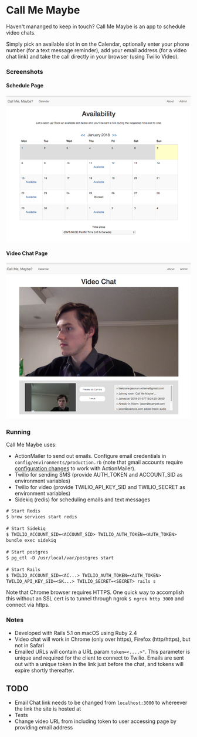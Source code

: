 # Call Me Maybe

Haven't mananged to keep in touch? Call Me Maybe is an app to schedule video chats.

Simply pick an available slot in on the Calendar, optionally enter your phone number (for a text message reminder), add your email address (for a video chat link) and take the call directly in your browser (using Twilio Video).

### Screenshots

#### Schedule Page
<img src="https://github.com/at1as/at1as.github.io/raw/master/github_repo_assets/call-me-maybe1.png" width="700px"/>

#### Video Chat Page
<img src="https://github.com/at1as/at1as.github.io/raw/master/github_repo_assets/call-me-maybe2.png" width="700px"/>

### Running

Call Me Maybe uses:
* ActionMailer to send out emails. Configure email credentials in `config/environments/production.rb` (note that gmail accounts require [configuration changes](http://guides.rubyonrails.org/action_mailer_basics.html) to work with ActionMailer).
* Twilio for sending SMS (provide AUTH_TOKEN and ACCOUNT_SID as environment variables)
* Twilio for video (provide TWILIO_API_KEY_SID and TWILIO_SECRET as environment variables)
* Sidekiq (redis) for scheduling emails and text messages

```
# Start Redis
$ brew services start redis

# Start Sidekiq
$ TWILIO_ACCOUNT_SID=<ACCOUNT_SID> TWILIO_AUTH_TOKEN=<AUTH_TOKEN> bundle exec sidekiq

# Start postgres
$ pg_ctl -D /usr/local/var/postgres start

# Start Rails
$ TWILIO_ACCOUNT_SID=<AC...> TWILIO_AUTH_TOKEN=<AUTH_TOKEN> TWILIO_API_KEY_SID=<SK...> TWILIO_SECRET=<SECRET> rails s
```

Note that Chrome browser requires HTTPS. One quick way to accomplish this without an SSL cert is to tunnel through ngrok `$ ngrok http 3000` and connect via https.


### Notes

* Developed with Rails 5.1 on macOS using Ruby 2.4
* Video chat will work in Chrome (only over https), Firefox (http/https), but not in Safari
* Emailed URLs will contain a URL param `token=<....>"`. This parameter is unique and required for the client to connect to Twilio. Emails are sent out with a unique token in the link just before the chat, and tokens will expire shortly thereafter.

## TODO

* Email Chat link needs to be changed from `localhost:3000` to whereever the link the site is hosted at
* Tests
* Change video URL from including token to user accessing page by providing email address

